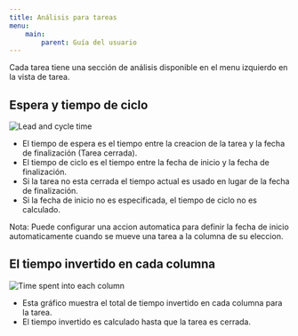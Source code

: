 ```yaml
---
title: Análisis para tareas
menu:
    main:
        parent: Guía del usuario
---
```


Cada tarea tiene una sección de análisis disponible en el menu izquierdo en la vista de tarea.

Espera y tiempo de ciclo
-------------------

![Lead and cycle time](/images/v1/task-lead-cycle-time.png)

- El tiempo de espera es el tiempo entre la creacion de la tarea y la fecha de finalización (Tarea cerrada).
- El tiempo de ciclo es el tiempo entre la fecha de inicio y la fecha de finalización.
- Si la tarea no esta cerrada el tiempo actual es usado en lugar de la fecha de finalización.
- Si la fecha de inicio no es especificada, el tiempo de ciclo no es calculado.

Nota: Puede configurar una accion automatica para definir la fecha de inicio automaticamente cuando se mueve una tarea a la columna de su eleccion.

El tiempo invertido en cada columna
---------------------------

![Time spent into each column](/images/v1/time-into-each-column.png)

- Esta gráfico muestra el total de tiempo invertido en cada columna para la tarea.
- El tiempo invertido es calculado hasta que la tarea es cerrada.
